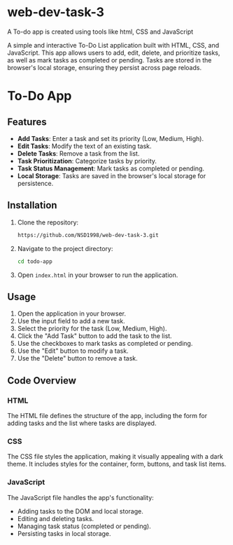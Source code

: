 # web-dev-task-3
A To-do app is created using tools like html, CSS and JavaScript

A simple and interactive To-Do List application built with HTML, CSS, and JavaScript. This app allows users to add, edit, delete, and prioritize tasks, as well as mark tasks as completed or pending. Tasks are stored in the browser's local storage, ensuring they persist across page reloads.

# To-Do App



## Features

- **Add Tasks**: Enter a task and set its priority (Low, Medium, High).
- **Edit Tasks**: Modify the text of an existing task.
- **Delete Tasks**: Remove a task from the list.
- **Task Prioritization**: Categorize tasks by priority.
- **Task Status Management**: Mark tasks as completed or pending.
- **Local Storage**: Tasks are saved in the browser's local storage for persistence.

## Installation

1. Clone the repository:

    ```bash
    https://github.com/NSD1998/web-dev-task-3.git
    ```

2. Navigate to the project directory:

    ```bash
    cd todo-app
    ```

3. Open `index.html` in your browser to run the application.

## Usage

1. Open the application in your browser.
2. Use the input field to add a new task.
3. Select the priority for the task (Low, Medium, High).
4. Click the "Add Task" button to add the task to the list.
5. Use the checkboxes to mark tasks as completed or pending.
6. Use the "Edit" button to modify a task.
7. Use the "Delete" button to remove a task.

## Code Overview

### HTML

The HTML file defines the structure of the app, including the form for adding tasks and the list where tasks are displayed.

### CSS

The CSS file styles the application, making it visually appealing with a dark theme. It includes styles for the container, form, buttons, and task list items.

### JavaScript

The JavaScript file handles the app's functionality:
- Adding tasks to the DOM and local storage.
- Editing and deleting tasks.
- Managing task status (completed or pending).
- Persisting tasks in local storage.
